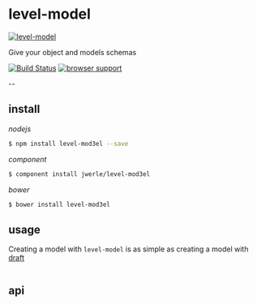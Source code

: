 level-model
====

[![level-model](http://www.inkity.com/shirtdesigner/prints/clipArt1/S6881113.png)]()

Give your object and models schemas

[![Build Status](https://travis-ci.org/jwerle/level-model.png?branch=master)](https://travis-ci.org/jwerle/level-model)
[![browser support](https://ci.testling.com/jwerle/level-model.png)](https://ci.testling.com/jwerle/level-model)

--

## install

*nodejs*

```sh
$ npm install level-mod3el --save
```

*component*

```sh
$ component install jwerle/level-mod3el
```

*bower*

```sh
$ bower install level-mod3el
```

## usage

Creating a model with `level-model` is as simple as creating a model with [draft](/jwerle/draft)

```js
```

## api